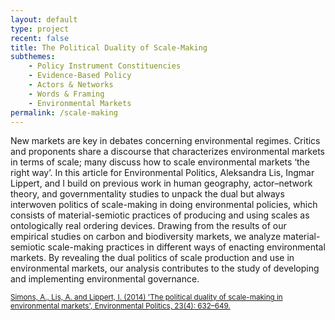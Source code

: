 ```yaml
---
layout: default
type: project
recent: false
title: The Political Duality of Scale-Making 
subthemes: 
    - Policy Instrument Constituencies
    - Evidence-Based Policy
    - Actors & Networks
    - Words & Framing
    - Environmental Markets
permalink: /scale-making
---
```


New markets are key in debates concerning environmental regimes. Critics and proponents share a discourse that characterizes environmental markets in terms of scale; many discuss how to scale environmental markets ‘the right way’. In this article for Environmental Politics, Aleksandra Lis, Ingmar Lippert, and I build on previous work in human geography, actor–network theory, and governmentality studies to unpack the dual but always interwoven politics of scale-making in doing environmental policies, which consists of material-semiotic practices of producing and using scales as ontologically real ordering devices. Drawing from the results of our empirical studies on carbon and biodiversity markets, we analyze material-semiotic scale-making practices in different ways of enacting environmental markets. By revealing the dual politics of scale production and use in environmental markets, our analysis contributes to the study of developing and implementing environmental governance.

<small>
    <a href="https://doi.org/10.1080/09644016.2014.893120">
        Simons, A., Lis, A. and Lippert, I. (2014) 'The political duality of scale-making in environmental markets', Environmental Politics, 23(4): 632–649.
    </a>
</small>